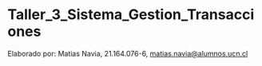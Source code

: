 # Taller_3_Sistema_Gestion_Transacciones
Elaborado por: Matias Navia, 21.164.076-6, matias.navia@alumnos.ucn.cl 
